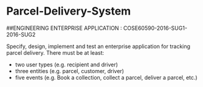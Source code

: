 # Parcel-Delivery-System
##ENGINEERING ENTERPRISE APPLICATION : COSE60590-2016-SUG1-2016-SUG2

Specify, design, implement and test an enterprise application for tracking parcel
delivery. There must be at least:
- two user types (e.g. recipient and driver)
- three entities (e.g. parcel, customer, driver)
- five events (e.g. Book a collection, collect a parcel, deliver a parcel, etc.)
